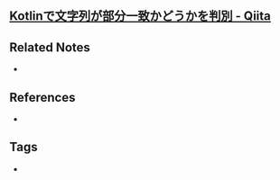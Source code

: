 [Kotlinで文字列が部分一致かどうかを判別 - Qiita](https://qiita.com/yu_yu51/items/18244ff81a9efcfcd251)
----
## Related Notes
- 

## References
- 

## Tags
- 